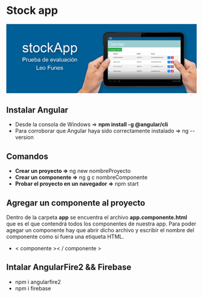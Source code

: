 # Stock app

![stockApp - Prueba Fullstack](./media/img1.jpg)

Instalar Angular
----------------
* Desde la consola de Windows => **npm install -g @angular/cli**
* Para corroborar que Angular haya sido correctamente instalado => ng --version

Comandos
--------
* **Crear un proyecto =>** ng new nombreProyecto
* **Crear un componente =>** ng g c nombreComponente
* **Probar el proyecto en un navegador =>** npm start

Agregar un componente al proyecto
---------------------------------
Dentro de la carpeta **app** se encuentra el archivo **app.componente.html** que es el que contendrá todos los componentes de nuestra app. Para poder agegar un componente hay que abrir dicho archivo y escribir el nombre del componente como si fuera una etiqueta HTML.
* < componente >< / componente >

Intalar AngularFire2 && Firebase
---------------------------------
* npm i angularfire2
* npm i firebase